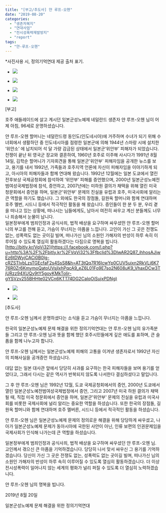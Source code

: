 ```yaml
---
title: "[부고/추도사] 얀 루프-오헨"
date: "2019-08-20"
categories: 
  - "생존자복지"
  - "연대사업"
  - "전시성폭력재발방지"
  - "report"
tags: 
  - "얀-루프-오헨"
---
```


\*사진사용 시, 정의기억연대 제공 출처 표기.  

- ![](https://r2.womenandwar.net/2019/08/69409357_2609447499086247_1163576725762736128_o-1024x768.jpg)
    
- ![](https://r2.womenandwar.net/2019/08/68483585_2609448605752803_3220497440683589632_o-1024x768.jpg)
    
- ![](https://r2.womenandwar.net/2019/08/68600698_2609513582412972_3949950941024747520_n.jpg)
    
- ![](https://r2.womenandwar.net/2019/08/69092477_2609451519085845_5874195700945780736_o-1024x685.jpg)
    

\[부고\]

호주 애들레이드에 살고 계시던 일본군성노예제 네덜란드 생존자 얀 루프-오헨 님이 어제 아침, 96세로 운명하셨습니다.   
  
얀 루프-오헨 할머니는 네덜란드령 동인도(인도네시아)에 거주하며 수녀가 되기 위해 수녀회에서 생활하던 중 인도네시아를 점령한 일본군에 의해 1944년 스마랑 시에 설치한 ‘위안소’ 에 납치되어 석 달 가량 감금된 상태에서 일본군‘위안부’ 피해자가 되었습니다. 전쟁이 끝난 뒤 영국군 장교와 결혼하여, 1960년 호주로 이주해 사시다가 1991년 8월 14일, 김학순 할머니가 기자회견을 통해 일본군'위안부' 피해자임을 공개한 뉴스를 보고, 용기를 내서 1992년, 가족들과 호주지역 언론에 자신이 피해자임을 이야기하게 되고, 아시아의 피해자들과 함께 연대해 왔습니다. 1992년 12월에는 일본 도쿄에서 열린 전후보상 국제공청회에 참석하여 ‘위안부’ 피해를 증언했으며, 2000년 일본군성노예전범여성국제법정에 참석, 증언하고, 2007년에는 미하원 결의가 채택을 위해 열린 미국 청문회에서 증언을 하며, 일본군'위안부' 문제의 진실을 유럽과 호주, 미국사회에 알리는 큰 역할을 하기도 했습니다. 그 외에도 한국의 장점돌, 길원옥 할머니와 함께 연대하며 호주 멜번, 시드니 등에서 적극적인 활동을 해 왔습니다. 증인들이 한 분 두 분, 우리 곁을 떠나고 있는 상황에, 떠나시는 님들에게도, 남아서 여전히 싸우고 계신 분들께도 너무나 죄송해서 눈물이 납니다.   
일본정부에게 범죄인정과 공식사죄, 법적 배상을 요구하며 싸우셨떤 얀 루프-오헨 할머니의 부고를 전해 듣고, 가슴이 무너지는 아픔을 느낍니다. 고인이 가신 그 곳은 전쟁도 없는, 성폭력도 없는 곳이길 빌며, 떠나가신 님의 소원인 가해자의 반성이 하루 속히 이루어질 수 있도록 열심히 활동하겠다는 다짐으로 명복을 빕니다.   
[http://bitly.kr/VqVi32](https://l.facebook.com/l.php?u=http%3A%2F%2Fbitly.kr%2FVqVi32%3Ffbclid%3DIwAR2Q87_ihhosAJjwEz6tDWyjCACi0B0lg-cRZSTlvbLzsTGEcfaF2s4SsS8&h=AT3tQq7R16IcwYp0CUV5uixn2RkVLj6K776R0Zr6KmymoQatoUVsjIxhPqcA9_eZ6L01Fo9E7so2N608uK9_VhaxDCw3TjURzz94XUQy9tY5goyKMkToIjr-gYSVzv255BHHte02VCn6KTT74DG2CalqOiSujxPDNg)

- ![](https://r2.womenandwar.net/2019/08/68692538_2609453482418982_6024856921691914240_o-1024x685.jpg)
    
- ![](https://r2.womenandwar.net/2019/08/68815499_2609517582412572_1470491270508969984_o-1024x681.jpg)
    

\[추도사\]

얀 루프-오헨 님께서 운명하셨다는 소식을 듣고 가슴이 무너지는 아픔을 느낍니다.

한국의 일본군성노예제 문제 해결을 위한 정의기억연대는 얀 루프-오헨 님의 유가족분들 그리고 얀 루프-오헨 님과 뜻을 함께 했던 호주시민들에게 깊은 애도를 표하며, 큰 슬픔을 함께 나누고자 합니다.

얀 루프-오헨 님께서는 일본군성노예제 피해의 고통을 이겨낸 생존자로서 1992년 자신의 피해사실을 공개증언 하셨습니다.

대답 없는 일본 대사관 앞에서 당당히 사과를 요구하는 한국 피해자들을 보며 용기를 얻었다고, 그래서 다시는 같은 역사가 반복되지 않도록 나서한다 결심하셨다고 말입니다.

그 후 얀 루프-오헨 님은 1992년 12월, 도쿄 국제공청회에서의 증언, 2000년 도쿄에서 열린 일본군성노예전범여성국제법정에서 증언, 그리고 2007년 미국 하원 결의가 채택될 때, 직접 미국 청문회에서 증언을 하며, 일본군'위안부' 문제의 진실을 유럽과 미국사회를 비롯한 국제사회에 널리 알리는 중요한 역할을 하셨습니다. 또한 한국의 장점돌, 길원옥 할머니와 함께 연대하며 호주 멜버른, 시드니 등에서 적극적인 활동을 하셨습니다.

얀 루프-오헨 님은 일본군성노예제 문제의 정의로운 해결을 위해 당당하게 싸우셨고, 나아가 일본군성노예제 문제가 동아시아에 국한된 사안이 아닌, 인류 보편의 인권문제임을 국제사회가 인식해 나가는데 큰 역할을 하셨습니다.

일본정부에게 범죄인정과 공식사죄, 법적 배상을 요구하며 싸우셨던 얀 루프-오헨 님. 고인께서 겪으신 큰 아픔을 기억하겠습니다. 당당히 나서 맞서 싸우신 그 용기를 기억하겠습니다. 당신이 가신 그 곳은 전쟁도 없는, 성폭력도 없는 곳이길 빌며, 떠나가신 님의 소원인 가해자의 반성이 하루 속히 이루어질 수 있도록 열심히 활동하겠습니다. 더 이상 전시성폭력이 일어나지 않는 세계의 평화가 널리 퍼질 수 있도록 더 열심히 노력하겠습니다.

얀 루프-오헨 님의 명복을 빕니다.

2019년 8월 20일

일본군성노예제 문제 해결을 위한 정의기억연대
